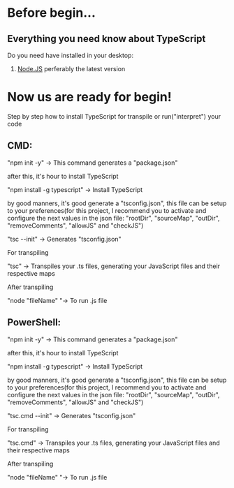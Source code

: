 # Before begin...

## Everything you need know about TypeScript

Do you need have installed in your desktop: 
1. [Node.JS](https://nodejs.org/en) perferably the latest version

# Now us are ready for begin!

Step by step how to install TypeScript for transpile or run("interpret") your code

## CMD:

"npm init -y" -> This command generates a "package.json"

after this, it's hour to install TypeScript

"npm install -g typescript" -> Install TypeScript

by good manners, it's good generate a "tsconfig.json", this file can be setup to your preferences(for this project, I recommend you to activate and configure the next values ​​in the json file: "rootDir", "sourceMap", "outDir", "removeComments", "allowJS" and "checkJS")

"tsc --init" -> Generates  "tsconfig.json"

For transpiling

"tsc" -> Transpiles your .ts files, generating your JavaScript files and their respective maps

After transpiling

"node "fileName" "-> To run .js file

## PowerShell:

"npm init -y" -> This command generates a "package.json"

after this, it's hour to install TypeScript

"npm install -g typescript" -> Install TypeScript

by good manners, it's good generate a "tsconfig.json", this file can be setup to your preferences(for this project, I recommend you to activate and configure the next values ​​in the json file: "rootDir", "sourceMap", "outDir", "removeComments", "allowJS" and "checkJS")

"tsc.cmd --init" -> Generates  "tsconfig.json"

For transpiling

"tsc.cmd" -> Transpiles your .ts files, generating your JavaScript files and their respective maps

After transpiling

"node "fileName" "-> To run .js file

